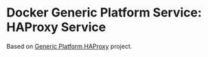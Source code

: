 # Docker Generic Platform Service: HAProxy Service

Based on [Generic Platform HAProxy](https://github.com/ayudadigital/gp-haproxy) project.
